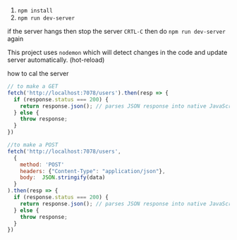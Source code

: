 1. `npm install`
2. `npm run dev-server`


if the server hangs then stop the server `CRTL-C`
then do `npm run dev-server` again

This project uses `nodemon` which will detect changes in the code 
and update server automatically. (hot-reload)

how to cal the server
```javascript
// to make a GET
fetch('http://localhost:7078/users').then(resp => {
  if (response.status === 200) {
    return response.json(); // parses JSON response into native JavaScript objects
  } else {
    throw response;
  } 
})

//to make a POST
fetch('http://localhost:7078/users', 
  {
    method: 'POST'
    headers: {"Content-Type": "application/json"},
    body:  JSON.stringify(data)
  }
).then(resp => {
  if (response.status === 200) {
    return response.json(); // parses JSON response into native JavaScript objects
  } else {
    throw response;
  }
})

```

